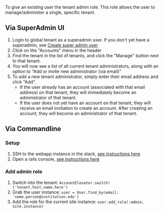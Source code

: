 To give an existing user the tenant admin role. This role allows the user to manage/administer a single, specific tenant.

## Via SuperAdmin UI

1. Login to global tenant as a superadmin user. If you don't yet have a superadmin, see [Create super admin user](Create-super-admin-user.md)
2. Click on the "Accounts" menu in the header
3. Find the tenant in the list of tenants, and click the "Manage" button next to that tenant.
4. You will now see a list of all current tenant administrators, along with an option to "Add or invite new administrator (via email)"
5. To add a new tenant administrator, simply enter their email address and click "Add".
    * If the user already has an account (associated with that email address) on that tenant, they will immediately become an administrator of that tenant.
    * If the user does not yet have an account on that tenant, they will receive an email invitation to create an account. After creating an account, they will become an administrator of that tenant.

## Via Commandline
### Setup
1. SSH to the webapp instance in the stack, [see instructions here](https://github.com/samvera-labs/hyku/wiki/SSH-to-AWS-demo-stack)
2. Open a rails console, [see instructions here](https://github.com/samvera-labs/hyku/wiki/Rails-Console-and-DB-Console-on-an-Elastic-Beanstalk-machine)

### Add admin role
1. Switch into the tenant: `AccountElevator.switch!('tenant.host.name.here')`
2. Grab the user instance: `user = User.find_by(email: 'some.person@institution.edu')`
3. Add the role for the current site instance: `user.add_role(:admin, Site.instance)`